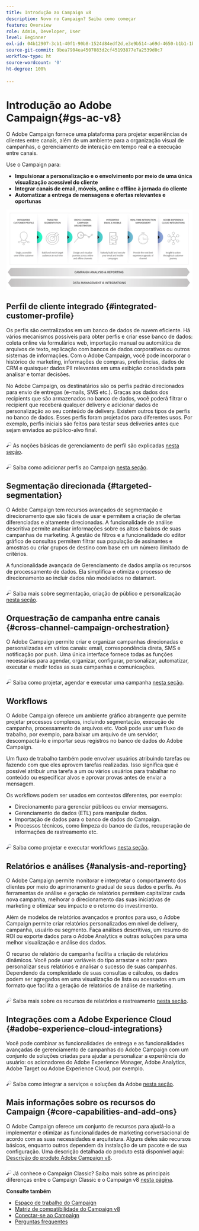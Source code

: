 ```yaml
---
title: Introdução ao Campaign v8
description: Novo no Campaign? Saiba como começar
feature: Overview
role: Admin, Developer, User
level: Beginner
exl-id: 04b12907-3cb1-40f1-90b8-1524d84edf2d,e3e9b514-a69d-4650-b1b1-1b76b4f3d63f
source-git-commit: 9bea7904ea4507083d2cf45193877e7a2539d0c7
workflow-type: ht
source-wordcount: '0'
ht-degree: 100%

---
```


# Introdução ao Adobe Campaign{#gs-ac-v8}

O Adobe Campaign fornece uma plataforma para projetar experiências de clientes entre canais, além de um ambiente para a organização visual de campanhas, o gerenciamento de interação em tempo real e a execução entre canais.

Use o Campaign para:

* **Impulsionar a personalização e o envolvimento por meio de uma única visualização acessível do cliente**
* **Integrar canais de email, móveis, online e offline à jornada do cliente**
* **Automatizar a entrega de mensagens e ofertas relevantes e oportunas**

![](assets/ac-capabilities.png)

## Perfil de cliente integrado {#integrated-customer-profile}

Os perfis são centralizados em um banco de dados de nuvem eficiente. Há vários mecanismos possíveis para obter perfis e criar esse banco de dados: coleta online via formulários web, importação manual ou automática de arquivos de texto, replicação com bancos de dados corporativos ou outros sistemas de informações. Com o Adobe Campaign, você pode incorporar o histórico de marketing, informações de compras, preferências, dados de CRM e quaisquer dados PII relevantes em uma exibição consolidada para analisar e tomar decisões.

No Adobe Campaign, os destinatários são os perfis padrão direcionados para envio de entregas (e-mails, SMS etc.). Graças aos dados dos recipients que são armazenados no banco de dados, você poderá filtrar o recipient que receberá qualquer delivery e adicionar dados de personalização ao seu conteúdo de delivery. Existem outros tipos de perfis no banco de dados. Esses perfis foram projetados para diferentes usos. Por exemplo, perfis iniciais são feitos para testar seus deliveries antes que sejam enviados ao público-alvo final.

![](../assets/do-not-localize/glass.png) As noções básicas de gerenciamento de perfil são explicadas [nesta seção](audiences.md).

![](../assets/do-not-localize/glass.png) Saiba como adicionar perfis ao Campaign [nesta seção](import.md).

## Segmentação direcionada {#targeted-segmentation}

O Adobe Campaign tem recursos avançados de segmentação e direcionamento que são fáceis de usar e permitem a criação de ofertas diferenciadas e altamente direcionadas. A funcionalidade de análise descritiva permite analisar informações sobre os altos e baixos de suas campanhas de marketing. A gestão de filtros e a funcionalidade do editor gráfico de consultas permitem filtrar sua população de assinantes e amostras ou criar grupos de destino com base em um número ilimitado de critérios.

A funcionalidade avançada de Gerenciamento de dados amplia os recursos de processamento de dados. Ela simplifica e otimiza o processo de direcionamento ao incluir dados não modelados no datamart.

![](../assets/do-not-localize/glass.png) Saiba mais sobre segmentação, criação de público e personalização [nesta seção](audiences.md).

## Orquestração de campanha entre canais {#cross-channel-campaign-orchestration}

O Adobe Campaign permite criar e organizar campanhas direcionadas e personalizadas em vários canais: email, correspondência direta, SMS e notificação por push. Uma única interface fornece todas as funções necessárias para agendar, organizar, configurar, personalizar, automatizar, executar e medir todas as suas campanhas e comunicações.

![](../assets/do-not-localize/glass.png) Saiba como projetar, agendar e executar uma campanha [nesta seção](campaigns.md).

## Workflows

O Adobe Campaign oferece um ambiente gráfico abrangente que permite projetar processos complexos, incluindo segmentação, execução de campanha, processamento de arquivos etc. Você pode usar um fluxo de trabalho, por exemplo, para baixar um arquivo de um servidor, descompactá-lo e importar seus registros no banco de dados do Adobe Campaign.

Um fluxo de trabalho também pode envolver usuários atribuindo tarefas ou fazendo com que eles aprovem tarefas realizadas. Isso significa que é possível atribuir uma tarefa a um ou vários usuários para trabalhar no conteúdo ou especificar alvos e aprovar provas antes de enviar a mensagem.

Os workflows podem ser usados em contextos diferentes, por exemplo:

* Direcionamento para gerenciar públicos ou enviar mensagens.
* Gerenciamento de dados (ETL) para manipular dados.
* Importação de dados para o banco de dados do Campaign.
* Processos técnicos, como limpeza do banco de dados, recuperação de informações de rastreamento etc.

![](../assets/do-not-localize/glass.png) Saiba como projetar e executar workflows [nesta seção](../config/workflows.md).

## Relatórios e análises {#analysis-and-reporting}

O Adobe Campaign permite monitorar e interpretar o comportamento dos clientes por meio do aprimoramento gradual de seus dados e perfis. As ferramentas de análise e geração de relatórios permitem capitalizar cada nova campanha, melhorar o direcionamento das suas iniciativas de marketing e otimizar seu impacto e o retorno do investimento.

Além de modelos de relatórios avançados e prontos para uso, o Adobe Campaign permite criar relatórios personalizados em nível de delivery, campanha, usuário ou segmento. Faça análises descritivas, um resumo do ROI ou exporte dados para o Adobe Analytics e outras soluções para uma melhor visualização e análise dos dados.

O recurso de relatório de campanha facilita a criação de relatórios dinâmicos. Você pode usar variáveis do tipo arrastar e soltar para personalizar seus relatórios e analisar o sucesso de suas campanhas. Dependendo da complexidade de suas consultas e cálculos, os dados podem ser agregados em uma visualização de lista ou acessados em um formato que facilita a geração de relatórios de análise de marketing.


![](../assets/do-not-localize/glass.png) Saiba mais sobre os recursos de relatórios e rastreamento [nesta seção](../reporting/gs-reporting.md).

## Integrações com a Adobe Experience Cloud {#adobe-experience-cloud-integrations}

Você pode combinar as funcionalidades de entrega e as funcionalidades avançadas de gerenciamento de campanhas do Adobe Campaign com um conjunto de soluções criadas para ajudar a personalizar a experiência do usuário: os acionadores do Adobe Experience Manager, Adobe Analytics, Adobe Target ou Adobe Experience Cloud, por exemplo.

![](../assets/do-not-localize/glass.png) Saiba como integrar a serviços e soluções da Adobe [nesta seção](../connect/integration.md).

## Mais informações sobre os recursos do Campaign {#core-capabilities-and-add-ons}

O Adobe Campaign oferece um conjunto de recursos para ajudá-lo a implementar e otimizar as funcionalidades de marketing conversacional de acordo com as suas necessidades e arquitetura. Alguns deles são recursos básicos, enquanto outros dependem da instalação de um pacote e de sua configuração. Uma descrição detalhada do produto está disponível aqui: [Descrição do produto Adobe Campaign v8](https://helpx.adobe.com/br/legal/product-descriptions/adobe-campaign-managed-cloud-services.html).

![](../assets/do-not-localize/glass.png) Já conhece o Campaign Classic? Saiba mais sobre as principais diferenças entre o Campaign Classic e o Campaign v8 [nesta página](v7-to-v8.md).

**Consulte também**

* [Espaço de trabalho do Campaign](campaign-ui.md)
* [Matriz de compatibilidade do Campaign v8](compatibility-matrix.md)
* [Conectar-se ao Campaign](connect.md)
* [Perguntas frequentes](campaign-faq.md)